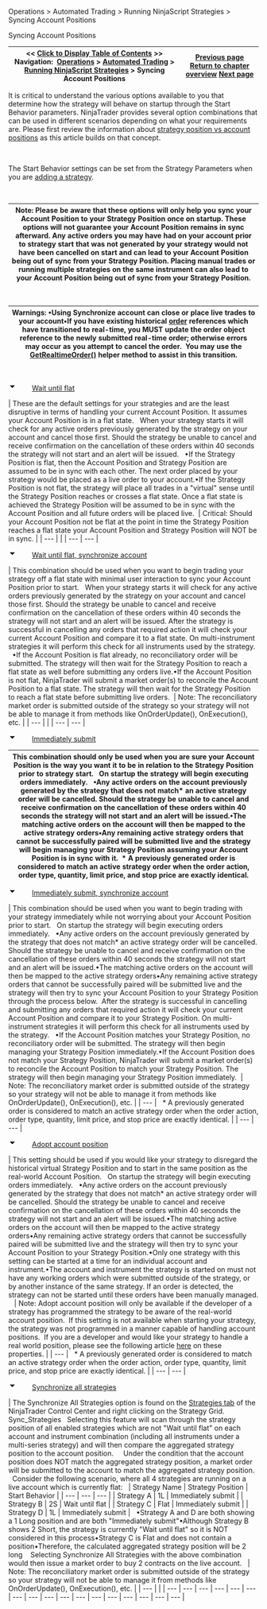 ﻿


Operations \> Automated Trading \> Running NinjaScript Strategies \> Syncing Account Positions






















Syncing Account Positions







| \<\< [Click to Display Table of Contents](syncing_account_positions.md) \>\> **Navigation:**     [Operations](operations-1.md) \> [Automated Trading](automated_trading-1.md) \> [Running NinjaScript Strategies](running_ninjascript_strategies-1.md) \> Syncing Account Positions | [Previous page](strategy_position_vs_account_p-1.md) [Return to chapter overview](running_ninjascript_strategies-1.md) [Next page](running_a_ninjascript_strategy-1.md) |
| --- | --- |














It is critical to understand the various options available to you that determine how the strategy will behave on startup through the Start Behavior parameters. NinjaTrader provides several option combinations that can be used in different scenarios depending on what your requirements are. Please first review the information about [strategy position vs account positions](strategy_position_vs_account_p-1.md) as this article builds on that concept.


 


The Start Behavior settings can be set from the Strategy Parameters when you are [adding a strategy](running_a_ninjascript_strategy-1.md).


 




| Note: Please be aware that these options will only help you sync your Account Position to your Strategy Position once on startup. These options will not guarantee your Account Position remains in sync afterward. Any active orders you may have had on your account prior to strategy start that was not generated by your strategy would not have been cancelled on start and can lead to your Account Position being out of sync from your Strategy Position. Placing manual trades or running multiple strategies on the same instrument can also lead to your Account Position being out of sync from your Strategy Position. |
| --- |



 




| Warnings: •Using Synchronize account can close or place live trades to your account•If you have existing historical [order](order-1.md) references which have transitioned to real\-time, you MUST update the order object reference to the newly submitted real\-time order; otherwise errors may occur as you attempt to cancel the order.  You may use the [GetRealtimeOrder()](getrealtimeorder-1.md) helper method to assist in this transition. |
| --- |



 


![tog_minus](tog_minus-1.gif)        [Wait until flat](javascript:HMToggle('toggle','WaitUntilFlat','WaitUntilFlat_ICON'))




| These are the default settings for your strategies and are the least disruptive in terms of handling your current Account Position. It assumes your Account Position is in a flat state.   When your strategy starts it will check for any active orders previously generated by the strategy on your account and cancel those first. Should the strategy be unable to cancel and receive confirmation on the cancellation of these orders within 40 seconds the strategy will not start and an alert will be issued.   •If the Strategy Position is flat, then the Account Position and Strategy Position are assumed to be in sync with each other. The next order placed by your strategy would be placed as a live order to your account.•If the Strategy Position is not flat, the strategy will place all trades in a "virtual" sense until the Strategy Position reaches or crosses a flat state. Once a flat state is achieved the Strategy Position will be assumed to be in sync with the Account Position and all future orders will be placed live.    | Critical: Should your Account Position not be flat at the point in time the Strategy Position reaches a flat state your Account Position and Strategy Position will NOT be in sync. | | --- | |
| --- | --- |



![tog_minus](tog_minus-1.gif)        [Wait until flat, synchronize account](javascript:HMToggle('toggle','WaitUntilFlatSynchronizeAccount','WaitUntilFlatSynchronizeAccount_ICON'))




| This combination should be used when you want to begin trading your strategy off a flat state with minimal user interaction to sync your Account Position prior to start.   When your strategy starts it will check for any active orders previously generated by the strategy on your account and cancel those first. Should the strategy be unable to cancel and receive confirmation on the cancellation of these orders within 40 seconds the strategy will not start and an alert will be issued. After the strategy is successful in cancelling any orders that required action it will check your current Account Position and compare it to a flat state. On multi\-instrument strategies it will perform this check for all instruments used by the strategy.   •If the Account Position is flat already, no reconciliatory order will be submitted. The strategy will then wait for the Strategy Position to reach a flat state as well before submitting any orders live.•If the Account Position is not flat, NinjaTrader will submit a market order(s) to reconcile the Account Position to a flat state. The strategy will then wait for the Strategy Position to reach a flat state before submitting live orders.    | Note: The reconciliatory market order is submitted outside of the strategy so your strategy will not be able to manage it from methods like OnOrderUpdate(), OnExecution(), etc. | | --- | |
| --- | --- |



![tog_minus](tog_minus-1.gif)        [Immediately submit](javascript:HMToggle('toggle','ImmediatelySubmit','ImmediatelySubmit_ICON'))




| This combination should only be used when you are sure your Account Position is the way you want it to be in relation to the Strategy Position prior to strategy start.   On startup the strategy will begin executing orders immediately.   •Any active orders on the account previously generated by the strategy that does not match\* an active strategy order will be cancelled. Should the strategy be unable to cancel and receive confirmation on the cancellation of these orders within 40 seconds the strategy will not start and an alert will be issued.•The matching active orders on the account will then be mapped to the active strategy orders•Any remaining active strategy orders that cannot be successfully paired will be submitted live and the strategy will begin managing your Strategy Position assuming your Account Position is in sync with it.  \* A previously generated order is considered to match an active strategy order when the order action, order type, quantity, limit price, and stop price are exactly identical. |
| --- |



![tog_minus](tog_minus-1.gif)        [Immediately submit, synchronize account](javascript:HMToggle('toggle','ImmediatelySubmitSynchronizeAccount','ImmediatelySubmitSynchronizeAccount_ICON'))




| This combination should be used when you want to begin trading with your strategy immediately while not worrying about your Account Position prior to start.   On startup the strategy will begin executing orders immediately.   •Any active orders on the account previously generated by the strategy that does not match\* an active strategy order will be cancelled. Should the strategy be unable to cancel and receive confirmation on the cancellation of these orders within 40 seconds the strategy will not start and an alert will be issued.•The matching active orders on the account will then be mapped to the active strategy orders•Any remaining active strategy orders that cannot be successfully paired will be submitted live and the strategy will then try to sync your Account Position to your Strategy Position through the process below.  After the strategy is successful in cancelling and submitting any orders that required action it will check your current Account Position and compare it to your Strategy Position. On multi\-instrument strategies it will perform this check for all instruments used by the strategy.   •If the Account Position matches your Strategy Position, no reconciliatory order will be submitted. The strategy will then begin managing your Strategy Position immediately.•If the Account Position does not match your Strategy Position, NinjaTrader will submit a market order(s) to reconcile the Account Position to match your Strategy Position. The strategy will then begin managing your Strategy Position immediately.    | Note: The reconciliatory market order is submitted outside of the strategy so your strategy will not be able to manage it from methods like OnOrderUpdate(), OnExecution(), etc. | | --- |      \* A previously generated order is considered to match an active strategy order when the order action, order type, quantity, limit price, and stop price are exactly identical. |
| --- | --- |



![tog_minus](tog_minus-1.gif)        [Adopt account position](javascript:HMToggle('toggle','AdoptAccountPosition','AdoptAccountPosition_ICON'))




| This setting should be used if you would like your strategy to disregard the historical virtual Strategy Position and to start in the same position as the real\-world Account Position.   On startup the strategy will begin executing orders immediately.   •Any active orders on the account previously generated by the strategy that does not match\* an active strategy order will be cancelled. Should the strategy be unable to cancel and receive confirmation on the cancellation of these orders within 40 seconds the strategy will not start and an alert will be issued.•The matching active orders on the account will then be mapped to the active strategy orders•Any remaining active strategy orders that cannot be successfully paired will be submitted live and the strategy will then try to sync your Account Position to your Strategy Position.•Only one strategy with this setting can be started at a time for an individual account and instrument.•The account and instrument the strategy is started on must not have any working orders which were submitted outside of the strategy, or by another instance of the same strategy. If an order is detected, the strategy can not be started until these orders have been manually managed.      | Note: Adopt account position will only be available if the developer of a strategy has programmed the strategy to be aware of the real\-world account position.  If this setting is not available when starting your strategy, the strategy was not programmed in a manner capable of handling account positions.  If you are a developer and would like your strategy to handle a real world position, please see the following article [here](isadoptaccountpositionaware-1.md) on these properties. | | --- |      \* A previously generated order is considered to match an active strategy order when the order action, order type, quantity, limit price, and stop price are exactly identical. |
| --- | --- |



![tog_minus](tog_minus-1.gif)        [Synchronize all strategies](javascript:HMToggle('toggle','SynchronizeAllStrategies','SynchronizeAllStrategies_ICON'))




| The Synchronize All Strategies option is found on the [Strategies tab](strategies_tab2.md) of the NinjaTrader Control Center and right clicking on the Strategy Grid.   Sync_Strategies   Selecting this feature will scan through the strategy position of all enabled strategies which are not "Wait until flat" on each account and instrument combination (including all instruments under a multi\-series strategy) and will then compare the aggregated strategy position to the account position.     Under the condition that the account position does NOT match the aggregated strategy position, a market order will be submitted to the account to match the aggregated strategy position.     Consider the following scenario, where all 4 strategies are running on a live account which is currently flat:     | Strategy Name | Strategy Position | Start Behavior | | --- | --- | --- | | Strategy A | 1L | Immediately submit | | Strategy B | 2S | Wait until flat | | Strategy C | Flat | Immediately submit | | Strategy D | 1L | Immediately submit |      •Strategy A and D are both showing a 1 Long position and are both "Immediately submit"•Although Strategy B shows 2 Short, the strategy is currently "Wait until flat" so it is NOT considered in this process•Strategy C is Flat and does not contain a position•Therefore, the calculated aggregated strategy position will be 2 long    Selecting Synchronize All Strategies with the above combination would then issue a market order to buy 2 contracts on the live account.     | Note: The reconciliatory market order is submitted outside of the strategy so your strategy will not be able to manage it from methods like OnOrderUpdate(), OnExecution(), etc. | | --- | |
| --- | --- | --- | --- | --- | --- | --- | --- | --- | --- | --- | --- | --- | --- | --- | --- | --- |










